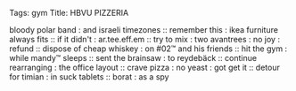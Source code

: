 Tags: gym
Title: HBVU PIZZERIA
  
bloody polar band : and israeli timezones :: remember this : ikea furniture always fits :: if it didn't : ar.tee.eff.em :: try to mix : two avantrees : no joy : refund :: dispose of cheap whiskey : on #02™ and his friends :: hit the gym : while mandy™ sleeps :: sent the brainsaw : to reydebäck :: continue rearranging : the office layout :: crave pizza : no yeast : got get it :: detour for timian : in suck tablets ::  borat : as a spy